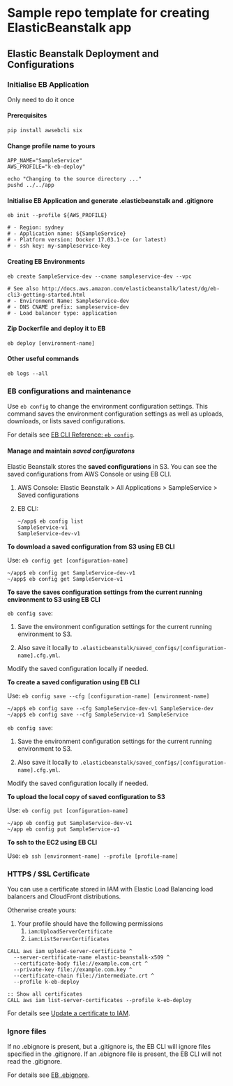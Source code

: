 # Sample repo template for creating ElasticBeanstalk app

## Elastic Beanstalk Deployment and Configurations

### Initialise EB Application

Only need to do it once

#### Prerequisites

```
pip install awsebcli six
```

#### Change profile name to yours

```
APP_NAME="SampleService"
AWS_PROFILE="k-eb-deploy"

echo "Changing to the source directory ..."
pushd ../../app
```

#### Initialise EB Application and generate .elasticbeanstalk and .gitignore

```
eb init --profile ${AWS_PROFILE}

# - Region: sydney
# - Application name: ${SampleService}
# - Platform version: Docker 17.03.1-ce (or latest)
# - ssh key: my-sampleservice-key
```

#### Creating EB Environments

```
eb create SampleService-dev --cname sampleservice-dev --vpc

# See also http://docs.aws.amazon.com/elasticbeanstalk/latest/dg/eb-cli3-getting-started.html
# - Environment Name: SampleService-dev
# - DNS CNAME prefix: sampleservice-dev
# - Load balancer type: application
```

#### Zip Dockerfile and deploy it to EB

```
eb deploy [environment-name]
```

#### Other useful commands

```
eb logs --all
```


### EB configurations and maintenance

Use `eb config` to change the environment configuration settings.
This command saves the environment configuration settings as well as uploads,
downloads, or lists saved configurations.

For details see [EB CLI Reference: `eb config`](
http://docs.aws.amazon.com/elasticbeanstalk/latest/dg/eb3-config.html).

#### Manage and maintain *saved configuratons*

Elastic Beanstalk stores the **saved configurations** in S3.
You can see the saved configurations from AWS Console or using EB CLI.

1. AWS Console: Elastic Beanstalk > All Applications > SampleService > Saved configurations
1. EB CLI:

   ```
   ~/app$ eb config list
   SampleService-v1
   SampleService-dev-v1

**To download a saved configuration from S3 using EB CLI**

Use: `eb config get [configuration-name]`
   
```   
~/app$ eb config get SampleService-dev-v1
~/app$ eb config get SampleService-v1
```

**To save the saves configuration settings from the current running environment to S3 using EB CLI**

`eb config save`:

1. Save the environment configuration settings for the current running
   environment to S3.

1. Also save it locally to `.elasticbeanstalk/saved_configs/[configuration-name].cfg.yml`.

  Modify the saved configuration locally if needed.

**To create a saved configuration using EB CLI**

Use: `eb config save --cfg [configuration-name] [environment-name]`
   
```   
~/app$ eb config save --cfg SampleService-dev-v1 SampleService-dev
~/app$ eb config save --cfg SampleService-v1 SampleService
```

`eb config save`:

1. Save the environment configuration settings for the current running
   environment to S3.

1. Also save it locally to `.elasticbeanstalk/saved_configs/[configuration-name].cfg.yml`.

  Modify the saved configuration locally if needed.

**To upload the local copy of saved configuration to S3**

Use: `eb config put [configuration-name]`

```
~/app eb config put SampleService-dev-v1
~/app eb config put SampleService-v1
```

**To ssh to the EC2 using EB CLI**

Use: `eb ssh [environment-name] --profile [profile-name]`


### HTTPS / SSL Certificate

You can use a certificate stored in IAM with Elastic Load Balancing load balancers and CloudFront distributions.

Otherwise create yours:

1. Your profile should have the following permissions
    1. `iam:UploadServerCertificate`
    1. `iam:ListServerCertificates`

```
CALL aws iam upload-server-certificate ^
  --server-certificate-name elastic-beanstalk-x509 ^
  --certificate-body file://example.com.crt ^
  --private-key file://example.com.key ^
  --certificate-chain file://intermediate.crt ^
  --profile k-eb-deploy

:: Show all certificates
CALL aws iam list-server-certificates --profile k-eb-deploy
```

For details see [Update a certificate to IAM](http://docs.aws.amazon.com/elasticbeanstalk/latest/dg/configuring-https-ssl-upload.html).

    
### Ignore files

If no .ebignore is present, but a .gitignore is, the EB CLI will ignore files
specified in the .gitignore. If an .ebignore file is present, the EB CLI will
not read the .gitignore.

For details see [EB .ebignore](
http://docs.aws.amazon.com/elasticbeanstalk/latest/dg/eb-cli3-configuration.html#eb-cli3-ebignore).